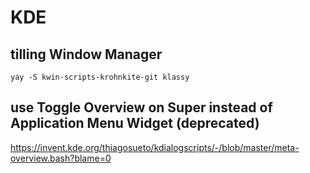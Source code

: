 # KDE

## tilling Window Manager
```
yay -S kwin-scripts-krohnkite-git klassy
```

## use Toggle Overview on Super instead of Application Menu Widget (deprecated)

https://invent.kde.org/thiagosueto/kdialogscripts/-/blob/master/meta-overview.bash?blame=0
